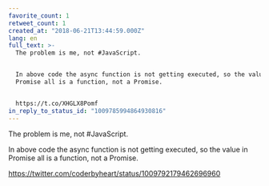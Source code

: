```yaml
---
favorite_count: 1
retweet_count: 1
created_at: "2018-06-21T13:44:59.000Z"
lang: en
full_text: >-
  The problem is me, not #JavaScript.


  In above code the async function is not getting executed, so the value in
  Promise all is a function, not a Promise.


  https://t.co/XHGLX8Pomf
in_reply_to_status_id: "1009785994864930816"
---
```


The problem is me, not #JavaScript.

In above code the async function is not getting executed, so the value in
Promise all is a function, not a Promise.

<https://twitter.com/coderbyheart/status/1009792179462696960>
